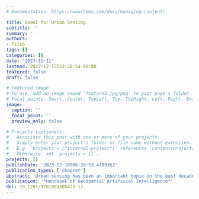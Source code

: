 ```yaml
---
# Documentation: https://wowchemy.com/docs/managing-content/

title: GeoAI for Urban Sensing
subtitle: ''
summary: ''
authors:
- filip
tags: []
categories: []
date: '2023-12-11'
lastmod: 2023-12-15T22:28:54-08:00
featured: false
draft: false

# Featured image
# To use, add an image named `featured.jpg/png` to your page's folder.
# Focal points: Smart, Center, TopLeft, Top, TopRight, Left, Right, BottomLeft, Bottom, BottomRight.
image:
  caption: ''
  focal_point: ''
  preview_only: false

# Projects (optional).
#   Associate this post with one or more of your projects.
#   Simply enter your project's folder or file name without extension.
#   E.g. `projects = ["internal-project"]` references `content/project/deep-learning/index.md`.
#   Otherwise, set `projects = []`.
projects: []
publishDate: '2023-12-16T06:28:53.438936Z'
publication_types: ['chapter']
abstract: 'Urban sensing has been an important topic in the past decades, and research has been amplified in the last several years with the emergence of new urban data sources and advancements in GeoAI. This chapter gives a high-level overview of the applications of GeoAI for urban sensing, which have multiplied across various domains. It reviews four examples of GeoAI applied for urban sensing, which span a variety of data sources, techniques developed, and application domains such as urban sustainability. Concluding this topic, several challenges and opportunities for future research are discussed, such as ethics and data quality.'
publication: '*Handbook of Geospatial Artificial Intelligence*'
doi: 10.1201/9781003308423-17
---
```


